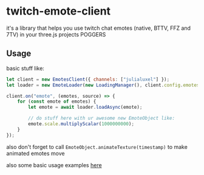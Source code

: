 # twitch-emote-client

it's a library that helps you use twitch chat emotes (native, BTTV, FFZ and 7TV)
in your three.js projects POGGERS

## Usage

basic stuff like:
```js
let client = new EmotesClient({ channels: ["julialuxel"] });
let loader = new EmoteLoader(new LoadingManager(), client.config.emotesApi);

client.on("emote", (emotes, source) => {
    for (const emote of emotes) {
        let emote = await loader.loadAsync(emote);

        // do stuff here with ur awesome new EmoteObject like:
        emote.scale.multiplyScalar(1000000000);
    }
});
```

also don't forget to call `EmoteObject.animateTexture(timestamp)` to make animated
emotes move

also some basic usage examples [here](https://github.com/Juliapixel/twitch_emote_api/blob/main/web-example)
